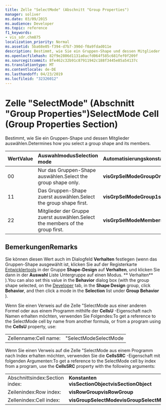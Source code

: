```yaml
---
title: Zelle "SelectMode" (Abschnitt "Group Properties")
manager: soliver
ms.date: 03/09/2015
ms.audience: Developer
ms.topic: reference
f1_keywords:
- vis_sdr.chm875
localization_priority: Normal
ms.assetid: 5ba68e05-f394-d7b7-390d-f0a9fdad011e
description: Bestimmt, wie Sie ein Gruppen-Shape und dessen Mitglieder auswählen.
ms.openlocfilehash: 82f9e2806d1131a0acfd064f585c681fef0f209f
ms.sourcegitcommit: 8fe462c32b91c87911942c188f3445e85a54137c
ms.translationtype: MT
ms.contentlocale: de-DE
ms.lasthandoff: 04/23/2019
ms.locfileid: "32326012"
---
```

# <a name="selectmode-cell-group-properties-section"></a><span data-ttu-id="dd3d2-103">Zelle "SelectMode" (Abschnitt "Group Properties")</span><span class="sxs-lookup"><span data-stu-id="dd3d2-103">SelectMode Cell (Group Properties Section)</span></span>

<span data-ttu-id="dd3d2-104">Bestimmt, wie Sie ein Gruppen-Shape und dessen Mitglieder auswählen.</span><span class="sxs-lookup"><span data-stu-id="dd3d2-104">Determines how you select a group shape and its members.</span></span>
  
|<span data-ttu-id="dd3d2-105">**Wert**</span><span class="sxs-lookup"><span data-stu-id="dd3d2-105">**Value**</span></span>|<span data-ttu-id="dd3d2-106">**Auswahlmodus**</span><span class="sxs-lookup"><span data-stu-id="dd3d2-106">**Selection mode**</span></span>|<span data-ttu-id="dd3d2-107">**Automatisierungskonstante**</span><span class="sxs-lookup"><span data-stu-id="dd3d2-107">**Automation constant**</span></span>|
|:-----|:-----|:-----|
|<span data-ttu-id="dd3d2-108">0</span><span class="sxs-lookup"><span data-stu-id="dd3d2-108">0</span></span>  <br/> |<span data-ttu-id="dd3d2-109">Nur das Gruppen-Shape auswählen.</span><span class="sxs-lookup"><span data-stu-id="dd3d2-109">Select the group shape only.</span></span>  <br/> |<span data-ttu-id="dd3d2-110">**visGrpSelModeGroupOnly**</span><span class="sxs-lookup"><span data-stu-id="dd3d2-110">**visGrpSelModeGroupOnly**</span></span> <br/> |
|<span data-ttu-id="dd3d2-111">1</span><span class="sxs-lookup"><span data-stu-id="dd3d2-111">1</span></span>  <br/> |<span data-ttu-id="dd3d2-112">Das Gruppen-Shape zuerst auswählen.</span><span class="sxs-lookup"><span data-stu-id="dd3d2-112">Select the group shape first.</span></span>  <br/> |<span data-ttu-id="dd3d2-113">**visGrpSelModeGroup1st**</span><span class="sxs-lookup"><span data-stu-id="dd3d2-113">**visGrpSelModeGroup1st**</span></span> <br/> |
|<span data-ttu-id="dd3d2-114">2</span><span class="sxs-lookup"><span data-stu-id="dd3d2-114">2</span></span>  <br/> |<span data-ttu-id="dd3d2-115">Mitglieder der Gruppe zuerst auswählen.</span><span class="sxs-lookup"><span data-stu-id="dd3d2-115">Select the members of the group first.</span></span>  <br/> |<span data-ttu-id="dd3d2-116">**visGrpSelModeMembers1st**</span><span class="sxs-lookup"><span data-stu-id="dd3d2-116">**visGrpSelModeMembers1st**</span></span> <br/> |
   
## <a name="remarks"></a><span data-ttu-id="dd3d2-117">Bemerkungen</span><span class="sxs-lookup"><span data-stu-id="dd3d2-117">Remarks</span></span>

<span data-ttu-id="dd3d2-118">Sie können diesen Wert auch im Dialogfeld **Verhalten** festlegen (wenn das Gruppen-Shape ausgewählt ist, klicken Sie auf der Registerkarte [Entwicklertools](run-in-developer-mode-display-the-developer-tab.md) in der Gruppe **Shape-Design** auf **Verhalten**, und klicken Sie dann in der **Auswahl** Liste Untergruppe auf einen Modus. \*\* Verhalten\*\* ).</span><span class="sxs-lookup"><span data-stu-id="dd3d2-118">You can also set this value in the **Behavior** dialog box (with the group shape selected, on the [Developer](run-in-developer-mode-display-the-developer-tab.md) tab, in the **Shape Design** group, click **Behavior**, and then click a mode in the **Selection** list under **Group Behavior** ).</span></span> 
  
<span data-ttu-id="dd3d2-119">Wenn Sie einen Verweis auf die Zelle "SelectMode aus einer anderen Formel oder aus einem Programm mithilfe der **CellsU** -Eigenschaft nach Namen erhalten möchten, verwenden Sie Folgendes:</span><span class="sxs-lookup"><span data-stu-id="dd3d2-119">To get a reference to the SelectMode cell by name from another formula, or from a program using the **CellsU** property, use:</span></span> 
  
|||
|:-----|:-----|
|<span data-ttu-id="dd3d2-120">Zellenname:</span><span class="sxs-lookup"><span data-stu-id="dd3d2-120">Cell name:</span></span>  <br/> |<span data-ttu-id="dd3d2-121">"SelectMode</span><span class="sxs-lookup"><span data-stu-id="dd3d2-121">SelectMode</span></span>  <br/> |
   
<span data-ttu-id="dd3d2-122">Wenn Sie einen Verweis auf die Zelle "SelectMode aus einem Programm nach Index erhalten möchten, verwenden Sie die **CellsSRC** -Eigenschaft mit folgenden Argumenten:</span><span class="sxs-lookup"><span data-stu-id="dd3d2-122">To get a reference to the SelectMode cell by index from a program, use the **CellsSRC** property with the following arguments:</span></span> 
  
|||
|:-----|:-----|
|<span data-ttu-id="dd3d2-123">Abschnittsindex:</span><span class="sxs-lookup"><span data-stu-id="dd3d2-123">Section index:</span></span>  <br/> |<span data-ttu-id="dd3d2-124">**Konstanten visSectionObject**</span><span class="sxs-lookup"><span data-stu-id="dd3d2-124">**visSectionObject**</span></span> <br/> |
|<span data-ttu-id="dd3d2-125">Zeilenindex:</span><span class="sxs-lookup"><span data-stu-id="dd3d2-125">Row index:</span></span>  <br/> |<span data-ttu-id="dd3d2-126">**visRowGroup**</span><span class="sxs-lookup"><span data-stu-id="dd3d2-126">**visRowGroup**</span></span> <br/> |
|<span data-ttu-id="dd3d2-127">Zellenindex:</span><span class="sxs-lookup"><span data-stu-id="dd3d2-127">Cell index:</span></span>  <br/> |<span data-ttu-id="dd3d2-128">**visGroupSelectMode**</span><span class="sxs-lookup"><span data-stu-id="dd3d2-128">**visGroupSelectMode**</span></span> <br/> |
   

